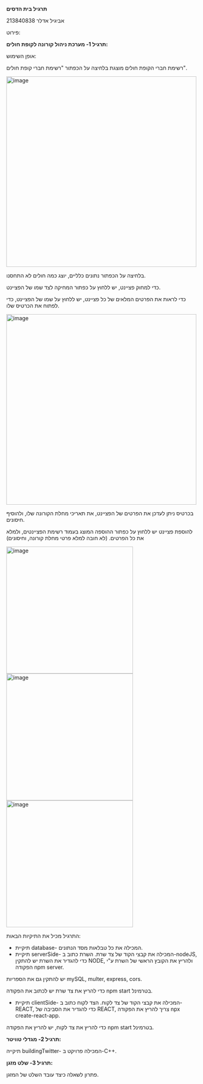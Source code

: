 **תרגיל בית הדסים**

אביגיל אדלר 213840838

פירוט:

**תרגיל 1- מערכת ניהול קורונה לקופת חולים:**

אופן השימוש:

רשימת חברי הקופת חולים מוצגת בלחיצה על הכפתור "רשימת חברי קופת חולים".

   <img width="500" alt="image" src="https://github.com/a0548507128/Haddasim/assets/89648533/f29c8010-4708-481b-aabd-5f9fb9b4fec9">

בלחיצה על הכפתור נתונים כלליים, יוצג כמה חולים לא התחסנו.

כדי למחוק פציינט, יש ללחוץ על כפתור המחיקה לצד שמו של הפציינט.

כדי לראות את הפרטים המלאים של כל פציינט, יש ללחוץ על שמו של הפציינט, כדי לפתוח את הכרטיס שלו. 

<img width="500" alt="image" src="https://github.com/a0548507128/Haddasim/assets/89648533/766a4a41-f7b7-41da-a1e8-6af5714dcd4a">

בכרטיס ניתן לעדכן את הפרטים של הפציינט, את תאריכי מחלת הקורונה שלו, ולהוסיף חיסונים.

להוספת פציינט יש ללחוץ על כפתור ההוספה המוצג בעמוד רשימת הפציינטים, ולמלא את כל הפרטים. (לא חובה למלא פרטי מחלת קורונה, וחיסונים)

<img width="333" alt="image" src="https://github.com/a0548507128/Haddasim/assets/89648533/be240369-ea11-4362-959d-eae26a979e3e">

<img width="333" alt="image" src="https://github.com/a0548507128/Haddasim/assets/89648533/8261e4d8-d53a-4eac-ae33-8b5fcf140107">

<img width="333" alt="image" src="https://github.com/a0548507128/Haddasim/assets/89648533/eaa2cdd1-844e-4e2f-9de0-09d836a10647">

 התרגיל מכיל את התיקיות הבאות:

* תיקיית database- המכילה את כל טבלאות מסד הנתונים.
* תיקיית serverSide- המכילה את קבצי הקוד של צד שרת. השרת כתוב ב-nodeJS, כדי להגדיר את השרת יש להתקין NODE, ולהריץ את הקובץ הראשי של השרת ע"י הפקודה npm server.

 יש להתקין גם את הספריות mySQL, multer, express, cors.

 כדי להריץ את צד שרת יש לכתוב את הפקודה npm start בטרמינל.

* תיקיית clientSide- המכילה את קבצי הקוד של צד לקוח. הצד לקוח כתוב ב-REACT, כדי להגדיר את הסביבה של REACT, צריך להריץ את הפקודה npx create-react-app.

כדי להריץ את צד לקוח, יש להריץ את הפקודה npm start בטרמינל.

**תרגיל 2- מגדלי טוויטר:**

תיקייה buildingTwitter- המכילה פרויקט ב-C++.

**תרגיל 3- שלט מזגן:**

פתרון לשאלה כיצד עובד השלט של המזגן.


